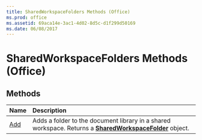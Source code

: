 ```yaml
---
title: SharedWorkspaceFolders Methods (Office)
ms.prod: office
ms.assetid: 69aca14e-3ac1-4d02-8d5c-d1f299d50169
ms.date: 06/08/2017
---
```



# SharedWorkspaceFolders Methods (Office)

## Methods



|**Name**|**Description**|
|:-----|:-----|
|[Add](sharedworkspacefolders-add-method-office.md)|Adds a folder to the document library in a shared workspace. Returns a **[SharedWorkspaceFolder](sharedworkspacefolder-object-office.md)** object.|

